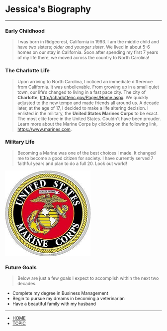 # Jessica's Biography
---

### Early Childhood

> I was born in Ridgecrest, California in 1993. I am the middle child and have two sisters; *older and younger sister*. We lived in about 5-6 homes on our stay in California. Soon after spending my first 7 years of my life there, we moved across the country to North Carolina!


### The Charlotte Life

> Upon arriving to North Carolina, I noticed an immediate difference from California. It was unbelievable. From growing up in a small quiet town, our life’s changed to living in a fast pace city. The city of **Charlotte**, <http://charlottenc.gov/Pages/Home.aspx>. We quickly adjusted to the new tempo and made friends all around us. 
> A decade later, at the age of 17, I decided to make a life altering decision. I enlisted in the military, the **United States Marines Corps** to be exact. The most elite force in the United States. Couldn't have been prouder. Learn more about the Marine Corps by clicking on the following link, <https://www.marines.com>.


### Military Life

> Becoming a Marine was one of the best choices I made. It changed me to become a good citizen for society. I have currently served 7 faithful years and plan to do a full 20. Look out world! 

![Alt text](usmc.jpg)

### Future Goals

> Below are just a few goals I expect to accomplish within the next two decades.

+ Complete my degree in Business Management
+ Begin to pursue my dreams in becoming a veterinarian
+ Have a beautiful family with my husband

---

- [HOME](https://jlveliz3.github.io "Takes you back to my homepage")
- [TOPIC](https://jlveliz3.github.io/topic)

